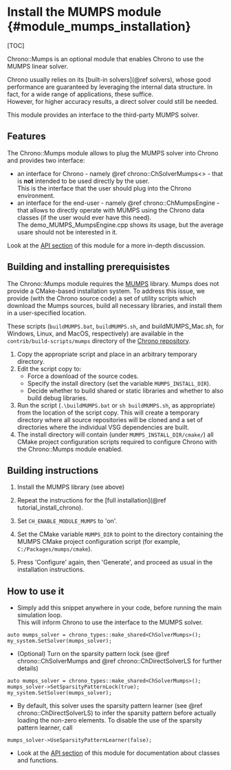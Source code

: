 Install the MUMPS module {#module_mumps_installation}
==========================

[TOC]

Chrono::Mumps is an optional module that enables Chrono to use the MUMPS linear solver.

Chrono usually relies on its [built-in solvers](@ref solvers), whose good performance are guaranteed by leveraging the internal data structure. 
In fact, for a wide range of applications, these suffice.<br>
However, for higher accuracy results, a direct solver could still be needed.

This module provides an interface to the third-party MUMPS solver.


## Features

The Chrono::Mumps module allows to plug the MUMPS solver into Chrono and provides two interface:
- an interface for Chrono - namely @ref chrono::ChSolverMumps<> - that is **not** intended to be used directly by the user.<br>
This is the interface that the user should plug into the Chrono environment.
- an interface for the end-user - namely @ref chrono::ChMumpsEngine - that allows to directly operate with MUMPS using the Chrono data classes (if the user would ever have this need).<br>
The demo_MUMPS_MumpsEngine.cpp shows its usage, but the average usare should not be interested in it.

Look at the [API section](group__mumps__module.html) of this module for a more in-depth discussion.

	
## Building and installing prerequisistes

The Chrono::Mumps module requires the [MUMPS](http://mumps.enseeiht.fr) library. 
Mumps does not provide a CMake-based installation system. To address this issue, we provide (with the Chrono source code) a set of utility scripts which download the Mumps sources, build all necessary libraries, and install them in a user-specified location.

These scripts (`buildMUMPS.bat`, `buildMUMPS.sh`, and buildMUMPS_Mac.sh, for Windows, Linux, and MacOS, respectively) are available in the `contrib/build-scripts/mumps` directory of the [Chrono repository](https://github.com/projectchrono/chrono/tree/main/contrib/build-scripts/mumps). 

1. Copy the appropriate script and place in an arbitrary temporary directory.
2. Edit the script copy to:
   - Force a download of the source codes.
   - Specify the install directory (set the variable `MUMPS_INSTALL_DIR`).
   - Decide whether to build shared or static libraries and whether to also build debug libraries.
3. Run the script (`.\buildMUMPS.bat` or `sh buildMUMPS.sh`, as appropriate) from the location of the script copy. This will create a temporary directory where all source repositories will be cloned and a set of directories where the individual VSG dependencies are built.
4. The install directory will contain (under `MUMPS_INSTALL_DIR/cmake/`) all CMake project configuration scripts required to configure Chrono with the Chrono::Mumps module enabled.

## Building instructions

1. Install the MUMPS library (see above)

2. Repeat the instructions for the [full installation](@ref tutorial_install_chrono).

3. Set `CH_ENABLE_MODULE_MUMPS` to 'on'.

4. Set the CMake variable `MUMPS_DIR` to point to the directory containing the MUMPS CMake project configuration script
   (for example, `C:/Packages/mumps/cmake`).

5. Press 'Configure' again, then 'Generate', and proceed as usual in the installation instructions.



## How to use it

- Simply add this snippet anywhere in your code, before running the main simulation loop.<br>
This will inform Chrono to use the interface to the MUMPS solver.
~~~{.cpp}
auto mumps_solver = chrono_types::make_shared<ChSolverMumps>();
my_system.SetSolver(mumps_solver);
~~~


- (Optional) Turn on the sparsity pattern lock (see @ref chrono::ChSolverMumps and @ref chrono::ChDirectSolverLS for further details)
~~~{.cpp}
auto mumps_solver = chrono_types::make_shared<ChSolverMumps>();
mumps_solver->SetSparsityPatternLock(true);
my_system.SetSolver(mumps_solver);
~~~


- By default, this solver uses the sparsity pattern learner (see @ref chrono::ChDirectSolverLS) to infer the sparsity pattern before actually loading the non-zero elements.  To disable the use of the sparsity pattern learner, call 
~~~{.cpp}
mumps_solver->UseSparsityPatternLearner(false);
~~~


- Look at the [API section](group__mumps__module.html) of this module for documentation about classes and functions.